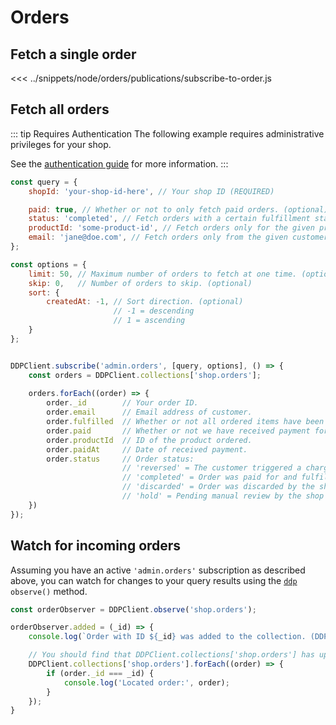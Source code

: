 # Orders

## Fetch a single order
<<< ../snippets/node/orders/publications/subscribe-to-order.js

## Fetch all orders
::: tip Requires Authentication
The following example requires administrative privileges for your shop.

See the [authentication guide](/guide/authentication.md) for more information.
:::

```js
const query = {
    shopId: 'your-shop-id-here', // Your shop ID (REQUIRED)

    paid: true, // Whether or not to only fetch paid orders. (optional)
    status: 'completed', // Fetch orders with a certain fulfillment status. (optional)
    productId: 'some-product-id', // Fetch orders only for the given product. (optional)    
    email: 'jane@doe.com', // Fetch orders only from the given customer email. (optional)
};

const options = {
    limit: 50, // Maximum number of orders to fetch at one time. (optional)
    skip: 0,   // Number of orders to skip. (optional)
    sort: {
        createdAt: -1, // Sort direction. (optional)
                       // -1 = descending
                       // 1 = ascending
    }   
};


DDPClient.subscribe('admin.orders', [query, options], () => {
    const orders = DDPClient.collections['shop.orders'];
    
    orders.forEach((order) => {
        order._id        // Your order ID.
        order.email      // Email address of customer.
        order.fulfilled  // Whether or not all ordered items have been sent to the customer.
        order.paid       // Whether or not we have received payment for this order.
        order.productId  // ID of the product ordered.
        order.paidAt     // Date of received payment.
        order.status     // Order status:
                         // 'reversed' = The customer triggered a chargeback for this order, reverting funds back to the customer.
                         // 'completed' = Order was paid for and fulfilled.
                         // 'discarded' = Order was discarded by the shop administrator.
                         // 'hold' = Pending manual review by the shop administrator.    
    })
});
```

## Watch for incoming orders
Assuming you have an active `'admin.orders'` subscription as described above, you can watch for changes to your query
 results using the [`ddp`](https://www.npmjs.com/package/ddp) `observe()` method. 
```js
const orderObserver = DDPClient.observe('shop.orders');

orderObserver.added = (_id) => {
    console.log(`Order with ID ${_id} was added to the collection. (DDP.collections['shop.orders'])`);

    // You should find that DDPClient.collections['shop.orders'] has updated with the new order.
    DDPClient.collections['shop.orders'].forEach((order) => {
        if (order._id === _id) {
            console.log('Located order:', order);        
        }
    });
}
```